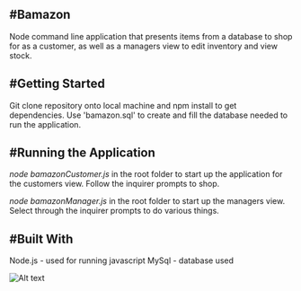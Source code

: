 #Bamazon
---------------------------------------
Node command line application that presents items from a database to shop for as a customer, as well as a managers view to edit inventory and view stock.

#Getting Started
---------------------------------------
Git clone repository onto local machine and npm install to get dependencies.
Use 'bamazon.sql' to create and fill the database needed to run the application.

#Running the Application
---------------------------------------
_node bamazonCustomer.js_ in the root folder to start up the application for the customers view. Follow the inquirer prompts to shop.

_node bamazonManager.js_ in the root folder to start up the managers view. Select through the inquirer prompts to do various things.

#Built With
---------------------------------------
Node.js - used for running javascript
MySql - database used

![Alt text](BamazonScreenRecord.gif?raw=true "Bamazon Screen Recording")